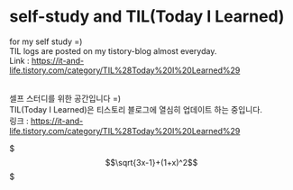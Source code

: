 # self-study and TIL(Today I Learned)
for my self study =)<br>
TIL logs are posted on my tistory-blog almost everyday.<br>
Link : https://it-and-life.tistory.com/category/TIL%28Today%20I%20Learned%29
<br><br>

셀프 스터디를 위한 공간입니다 =)<br>
TIL(Today I Learned)은 티스토리 블로그에 열심히 업데이트 하는 중입니다.<br>
링크 : https://it-and-life.tistory.com/category/TIL%28Today%20I%20Learned%29

$$$\sqrt{3x-1}+(1+x)^2$$$
